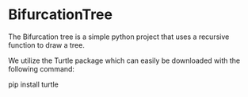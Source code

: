 # BifurcationTree

The Bifurcation tree is a simple python project that uses a recursive function to draw a tree.

We utilize the Turtle package which can easily be downloaded with the following command:

  pip install turtle
